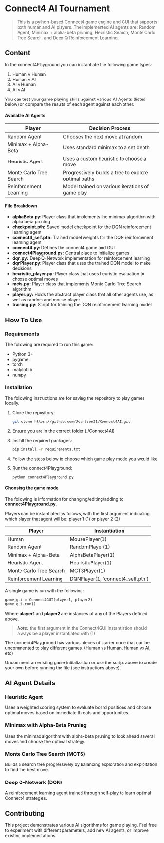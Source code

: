 # Connect4 AI Tournament

> This is a python-based Connect4 game engine and GUI that supports both human and AI players. The implemented AI agents are: Random Agent, Minimax + alpha-beta pruning, Heuristic Search, Monte Carlo Tree Search, and Deep Q Reinforcement Learning.  

## Content

In the connect4Playground you can instantiate the following game types:

1. Human v Human 
2. Human v AI
3. AI v Human
4. AI v AI

You can test your game playing skills against various AI Agents (listed below) or compare the results of each agent against each other. 

#### Available AI Agents

| Player                  | Decision Process                     | 
| ----------------------- | --------------------------------- |
| Random Agent            | Chooses the next move at random   |
| Minimax + Alpha-Beta    | Uses standard minimax to a set depth |
| Heuristic Agent         | Uses a custom heuristic to choose a move | 
| Monte Carlo Tree Search | Progressively builds a tree to explore optimal paths| 
| Reinforcement Learning  | Model trained on various iterations of game play|

#### File Breakdown

- **alphaBeta.py:** Player class that implements the minimax algorithm with alpha beta pruning
- **checkpoint.pth:** Saved model checkpoint for the DQN reinforcement learning agent
- **connect4_self.pth:** Trained model weights for the DQN reinforcement learning agent
- **connect4.py:** Defines the connect4 game and GUI
- **connect4Playground.py:** Central place to initialize games 
- **dqn.py:** Deep Q-Network implementation for reinforcement learning
- **dqnPlayer.py:** Player class that uses the trained DQN model to make decisions
- **heuristic_player.py:** Player class that uses heuristic evaluation to choose optimal moves
- **mcts.py:** Player class that implements Monte Carlo Tree Search algorithm
- **player.py:** Holds the abstract player class that all other agents use, as well as random and mouse player
- **training.py:** Script for training the DQN reinforcement learning model

## How To Use

### Requirements

The following are required to run this game:

- Python 3+ 
- pygame
- torch
- matplotlib
- numpy

### Installation

The following instructions are for saving the repository to play games locally.

1. Clone the repository:
   ```bash
   git clone https://github.com/Jcarlson21/Connect4AI.git
   ```

2. Ensure you are in the correct folder (./Connect4AI)

3. Install the required packages:
   ```bash
   pip install -r requirements.txt
   ```

4. Follow the steps below to choose which game play mode you would like

5. Run the connect4Playground:
   ```bash
   python connect4Playground.py
   ```

#### Choosing the game mode

The following is information for changing/editing/adding to **connect4Playground.py**.

Players can be instantiated as follows, with the first argument indicating which player that agent will be: player 1 (1) or player 2 (2)

| Player                  | Instantiation                     | 
| ----------------------- | --------------------------------- |
| Human                   | MousePlayer(1)                    |
| Random Agent            | RandomPlayer(1)                   |
| Minimax + Alpha-Beta    | AlphaBetaPlayer(1)                |
| Heuristic Agent         | HeuristicPlayer(1)                | 
| Monte Carlo Tree Search | MCTSPlayer(1)                     | 
| Reinforcement Learning  | DQNPlayer(1, 'connect4_self.pth') |

A single game is run with the following:

``` python
game_gui = Connect4GUI(player1, player2)
game_gui.run()
```

Where **player1** and **player2** are instances of any of the Players defined above. 

> ***Note:*** the first argument in the Connect4GUI instantiation should always be a player instantiated with (1)

The connect4Playground has various pieces of starter code that can be uncommented to play different games. (Human vs Human, Human vs AI, etc)

Uncomment an existing game initialization or use the script above to create your own before running the file (see instructions above).

## AI Agent Details

### Heuristic Agent
Uses a weighted scoring system to evaluate board positions and choose optimal moves based on immediate threats and opportunities.

### Minimax with Alpha-Beta Pruning
Uses the minimax algorithm with alpha-beta pruning to look ahead several moves and choose the optimal strategy.

### Monte Carlo Tree Search (MCTS)
Builds a search tree progressively by balancing exploration and exploitation to find the best move.

### Deep Q-Network (DQN)
A reinforcement learning agent trained through self-play to learn optimal Connect4 strategies.

## Contributing

This project demonstrates various AI algorithms for game playing. Feel free to experiment with different parameters, add new AI agents, or improve existing implementations.












